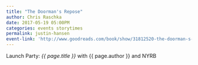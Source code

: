 ```yaml
---
title: "The Doorman's Repose"
author: Chris Raschka
date: 2017-05-19 05:00PM
categories: events storytimes
permalink: justin-hansen
event-link: 'http://www.goodreads.com/book/show/31812520-the-doorman-s-repose'
---
```

Launch Party: *{{ page.title }}* with {{ page.author }} and NYRB
